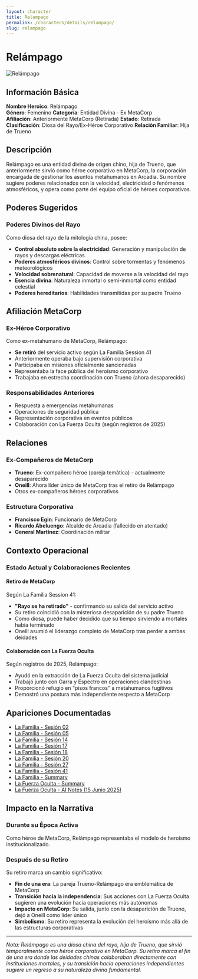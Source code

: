 ```yaml
---
layout: character
title: Relampago
permalink: /characters/details/relampago/
slug: relampago
---
```


# Relámpago

<div class="character-photo">
  <img src="{{ site.baseurl }}/assets/img/characters/Relampago.png" alt="Relámpago" />
</div>

## Información Básica

**Nombre Heroico**: Relámpago  
**Género**: Femenino
**Categoría**: Entidad Divina - Ex MetaCorp  
**Afiliación**: Anteriormente MetaCorp (Retirada)
**Estado**: Retirada  
**Clasificación**: Diosa del Rayo/Ex-Héroe Corporativo
**Relación Familiar**: Hija de Trueno

## Descripción

Relámpago es una entidad divina de origen chino, hija de Trueno, que anteriormente sirvió como héroe corporativo en MetaCorp, la corporación encargada de gestionar los asuntos metahumanos en Arcadia. Su nombre sugiere poderes relacionados con la velocidad, electricidad o fenómenos atmosféricos, y opera como parte del equipo oficial de héroes corporativos.

## Poderes Sugeridos

### Poderes Divinos del Rayo
Como diosa del rayo de la mitología china, posee:
- **Control absoluto sobre la electricidad**: Generación y manipulación de rayos y descargas eléctricas
- **Poderes atmosféricos divinos**: Control sobre tormentas y fenómenos meteorológicos
- **Velocidad sobrenatural**: Capacidad de moverse a la velocidad del rayo
- **Esencia divina**: Naturaleza inmortal o semi-inmortal como entidad celestial
- **Poderes hereditarios**: Habilidades transmitidas por su padre Trueno

## Afiliación MetaCorp

### Ex-Héroe Corporativo
Como ex-metahumano de MetaCorp, Relámpago:
- **Se retiró** del servicio activo según La Familia Session 41
- Anteriormente operaba bajo supervisión corporativa
- Participaba en misiones oficialmente sancionadas
- Representaba la face pública del heroísmo corporativo
- Trabajaba en estrecha coordinación con Trueno (ahora desaparecido)

### Responsabilidades Anteriores
- Respuesta a emergencias metahumanas
- Operaciones de seguridad pública  
- Representación corporativa en eventos públicos
- Colaboración con La Fuerza Oculta (según registros de 2025)

## Relaciones

### Ex-Compañeros de MetaCorp
- **Trueno**: Ex-compañero héroe (pareja temática) - actualmente desaparecido
- **Oneill**: Ahora líder único de MetaCorp tras el retiro de Relámpago
- Otros ex-compañeros héroes corporativos

### Estructura Corporativa
- **Francisco Egin**: Funcionario de MetaCorp
- **Ricardo Abeluengo**: Alcalde de Arcadia (fallecido en atentado)
- **General Martínez**: Coordinación militar

## Contexto Operacional

### Estado Actual y Colaboraciones Recientes

#### Retiro de MetaCorp
Según La Familia Session 41:
- **"Rayo se ha retirado"** - confirmando su salida del servicio activo
- Su retiro coincidió con la misteriosa desaparición de su padre Trueno
- Como diosa, puede haber decidido que su tiempo sirviendo a mortales había terminado
- Oneill asumió el liderazgo completo de MetaCorp tras perder a ambas deidades

#### Colaboración con La Fuerza Oculta
Según registros de 2025, Relámpago:
- Ayudó en la extracción de La Fuerza Oculta del sistema judicial
- Trabajó junto con Garra y Espectro en operaciones clandestinas
- Proporcionó refugio en "pisos francos" a metahumanos fugitivos
- Demostró una postura más independiente respecto a MetaCorp

## Apariciones Documentadas
- [La Familia - Sesión 02](../../campaigns/la-familia/session-02.md)
- [La Familia - Sesión 05](../../campaigns/la-familia/session-05.md)
- [La Familia - Sesión 14](../../campaigns/la-familia/session-14.md)
- [La Familia - Sesión 17](../../campaigns/la-familia/session-17.md)
- [La Familia - Sesión 18](../../campaigns/la-familia/session-18.md)
- [La Familia - Sesión 20](../../campaigns/la-familia/session-20.md)
- [La Familia - Sesión 27](../../campaigns/la-familia/session-27.md)
- [La Familia - Sesión 41](../../campaigns/la-familia/session-41.md)
- [La Familia - Summary](../../campaigns/la-familia/summary/summary.md)
- [La Fuerza Oculta - Summary](../../campaigns/la-fuerza-oculta/summary/summary.md)
- [La Fuerza Oculta - AI Notes (15 Junio 2025)](../../campaigns/la-fuerza-oculta/ai-notes/2025-06-15-gemini-notes.md)

## Impacto en la Narrativa

### Durante su Época Activa
Como héroe de MetaCorp, Relámpago representaba el modelo de heroísmo institucionalizado.

### Después de su Retiro
Su retiro marca un cambio significativo:
- **Fin de una era**: La pareja Trueno-Relámpago era emblemática de MetaCorp
- **Transición hacia la independencia**: Sus acciones con La Fuerza Oculta sugieren una evolución hacia operaciones más autónomas
- **Impacto en MetaCorp**: Su salida, junto con la desaparición de Trueno, dejó a Oneill como líder único
- **Simbolismo**: Su retiro representa la evolución del heroísmo más allá de las estructuras corporativas

---

*Nota: Relámpago es una diosa china del rayo, hija de Trueno, que sirvió temporalmente como héroe corporativo en MetaCorp. Su retiro marca el fin de una era donde las deidades chinas colaboraban directamente con instituciones mortales, y su transición hacia operaciones independientes sugiere un regreso a su naturaleza divina fundamental.*